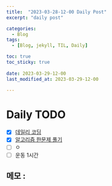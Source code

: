 ```yaml
---
title:  "2023-03-28-12-00 Daily Post"
excerpt: "daily post"

categories:
  - Blog
tags:
  - [Blog, jekyll, TIL, Daily]

toc: true
toc_sticky: true
 
date: 2023-03-29-12-00
last_modified_at: 2023-03-29-12-00

---
```


# Daily TODO
- [x] [데일리 코딩](https://urclass.codestates.com/classroom/33)
- [x] [알고리즘 한문제 풀기](https://www.acmicpc.net/problem/)
- [ ] ㅇ
- [ ] 운동 1시간
## 메모 : 


